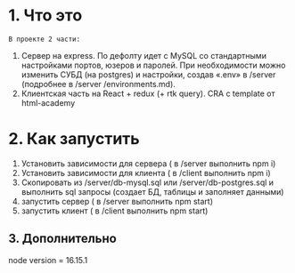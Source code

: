 # 1. Что это
    В проекте 2 части:
 1. Сервер на express. По дефолту идет с MySQL со стандартными настройками портов, юзеров и паролей. При необходимости можно изменить СУБД (на postgres) и настройки, создав «.env» в /server   (подробнее в /server /environments.md).
 2. Клиентская часть на React + redux (+ rtk query). CRA с template от html-academy

# 2. Как запустить
 1. Установить зависимости для сервера ( в /server  выполнить  npm i)
 2. Установить зависимости для клиента ( в /client  выполнить  npm i)
 3. Скопировать из /server/db-mysql.sql или /server/db-postgres.sql и выполнить sql запросы (создает БД, таблицы и заполняет данными)
 4. запустить сервер ( в /server  выполнить  npm start)
 5. запустить клиент ( в /client  выполнить  npm start)

## 3. Дополнительно
node version = 16.15.1
